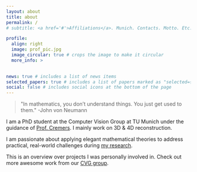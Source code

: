 ```yaml
---
layout: about
title: about
permalink: /
# subtitle: <a href='#'>Affiliations</a>. Munich. Contacts. Motto. Etc.

profile:
  align: right
  image: prof_pic.jpg
  image_circular: true # crops the image to make it circular
  more_info: >
    

news: true # includes a list of news items
selected_papers: true # includes a list of papers marked as "selected={true}"
social: false # includes social icons at the bottom of the page
---
```


> "In mathematics, you don’t understand things. You just get used to them."
> -John von Neumann



I am a PhD student at the Computer Vision Group at TU Munich under the guidance of [Prof. Cremers](https://scholar.google.com/citations?user=cXQciMEAAAAJ&hl=en).
I mainly work on 3D & 4D reconstruction.

I am passionate about applying elegant mathematical theories to address practical, real-world challenges during [my research](https://sangluisme.github.io/publications/).

This is an overview over projects I was personally involved in. Check out more awesome work from our [CVG group](https://cvg.cit.tum.de/publications).
